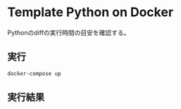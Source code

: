 # Template Python on Docker

Pythonのdiffの実行時間の目安を確認する。

## 実行

``` sh
docker-compose up
```

## 実行結果

``` txt

```